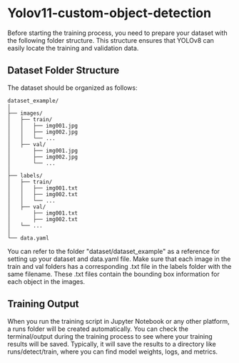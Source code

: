 # Yolov11-custom-object-detection
Before starting the training process, you need to prepare your dataset with the following folder structure. This structure ensures that YOLOv8 can easily locate the training and validation data.

## Dataset Folder Structure

The dataset should be organized as follows:
```
dataset_example/
│
├── images/
│   ├── train/
│   │   ├── img001.jpg
│   │   ├── img002.jpg
│   │   └── ...
│   ├── val/
│       ├── img001.jpg
│       ├── img002.jpg
│       └── ... 
│        
├── labels/
│   ├── train/
│   │   ├── img001.txt
│   │   ├── img002.txt
│   │   └── ...
│   ├── val/
│       ├── img001.txt
│       ├── img002.txt
│	└── ...
│       
└── data.yaml
```
You can refer to the folder "dataset/dataset_example" as a reference for setting up your dataset and data.yaml file. Make sure that each image in the train and val folders has a corresponding .txt file in the labels folder with the same filename. These .txt files contain the bounding box information for each object in the images.

## Training Output
When you run the training script in Jupyter Notebook or any other platform, a runs folder will be created automatically. You can check the terminal/output during the training process to see where your training results will be saved. Typically, it will save the results to a directory like runs/detect/train, where you can find model weights, logs, and metrics.
